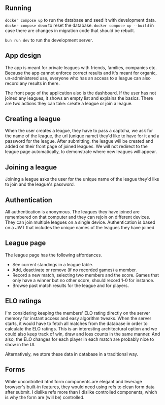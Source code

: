 ## Running

`docker compose up` to run the database and seed it with development data. `docker compose down` to reset the database. `docker compose up --build` in case there are changes in migration code that should be rebuilt.

`bun run dev` to run the development server.

## App design

The app is meant for private leagues with friends, families, companies etc. Because the app cannot enforce correct results and it's meant for organic, un-administered use, everyone who has an access to a league can also record any results in there.

The front page of the application also is the dashboard. If the user has not joined any leagues, it shows an empty list and explains the basics. There are two actions they can take: create a league or join a league.

## Creating a league

When the user creates a league, they have to pass a captcha, we ask for the name of the league, the url (unique name) they'd like to have for it and a password for the league. After submitting, the league will be created and added on their front page of joined leagues. We will not redirect to the league page automatically, to demonstrate where new leagues will appear.

## Joining a league

Joining a league asks the user for the unique name of the league they'd like to join and the league's password.

## Authentication

All authentication is anonymous. The leagues they have joined are remembered on that computer and they can rejoin on different devices. They can join multiple leagues on a single device. Authentication is based on a JWT that includes the unique names of the leagues they have joined.

## League page

The league page has the following affordances.

- See current standings in a league table.
- Add, deactivate or remove (if no recorded games) a member.
- Record a new match, selecting two members and the score. Games that only have a winner but no other score, should record 1-0 for instance.
- Browse past match results for the league and for players.

## ELO ratings

I'm considering keeping the members' ELO rating directly on the server memory for instant access and easy algorithm tweaks. When the server starts, it would have to fetch all matches from the database in order to calculate the ELO ratings. This is an interesting architectural option and we could also keep track of win, draw and loss counts in the same manner. And also, the ELO changes for each player in each match are probably nice to show in the UI.

Alternatively, we store these data in database in a traditional way.

## Forms

While uncontrolled html form components are elegant and leverage browser's built-in features, they would need using refs to clean form data after submit. I dislike refs more than I dislike controlled components, which is why the form are (will be) controlled.
